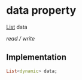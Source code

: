 


# data property






[List](https://api.flutter.dev/flutter/dart-core/List-class.html) data
  
_read / write_






## Implementation

```dart
List<dynamic> data;


```







